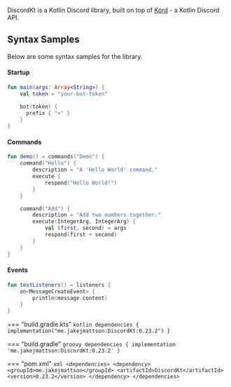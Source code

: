 DiscordKt is a Kotlin Discord library, built on top of [Kord](https://github.com/kordlib/kord) - a Kotlin Discord API.

## Syntax Samples

Below are some syntax samples for the library.

#### Startup

```kotlin
fun main(args: Array<String>) {
    val token = "your-bot-token"

    bot(token) {
      prefix { "+" }
    }
}
```

#### Commands

```Kotlin
fun demo() = commands("Demo") {
    command("Hello") {
        description = "A 'Hello World' command."
        execute {
            respond("Hello World!")
        }
    }

    command("Add") {
        description = "Add two numbers together."
        execute(IntegerArg, IntegerArg) {
            val (first, second) = args
            respond(first + second)
        }
    }
}
```

#### Events

```Kotlin
fun testListeners() = listeners {
    on<MessageCreateEvent> {
        println(message.content)
    }
}
```

=== "build.gradle.kts"
    ```kotlin
    dependencies {
        implementation("me.jakejmattson:DiscordKt:0.23.2")
    }
    ```
    
=== "build.gradle"
    ```groovy
    dependencies {
        implementation 'me.jakejmattson:DiscordKt:0.23.2'
    }
    ```
    
=== "pom.xml"
    ```xml
    <dependencies>
        <dependency>
            <groupId>me.jakejmattson</groupId>
            <artifactId>DiscordKt</artifactId>
            <version>0.23.2</version>
        </dependency>
    </dependencies>
    ```